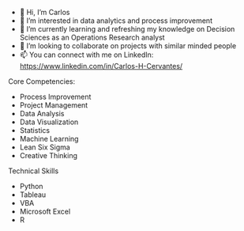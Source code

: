 
- 👋 Hi, I’m Carlos
- 👀 I’m interested in data analytics and process improvement
- 🌱 I’m currently learning and refreshing my knowledge on Decision Sciences as an Operations Research analyst
- 👀 I’m looking to collaborate on projects with similar minded people
- 📫 You can connect with me on LinkedIn: https://www.linkedin.com/in/Carlos-H-Cervantes/

Core Competencies:
- Process Improvement
- Project Management
- Data Analysis
- Data Visualization
- Statistics
- Machine Learning
- Lean Six Sigma
- Creative Thinking

Technical Skills
- Python
- Tableau
- VBA
- Microsoft Excel
- R
